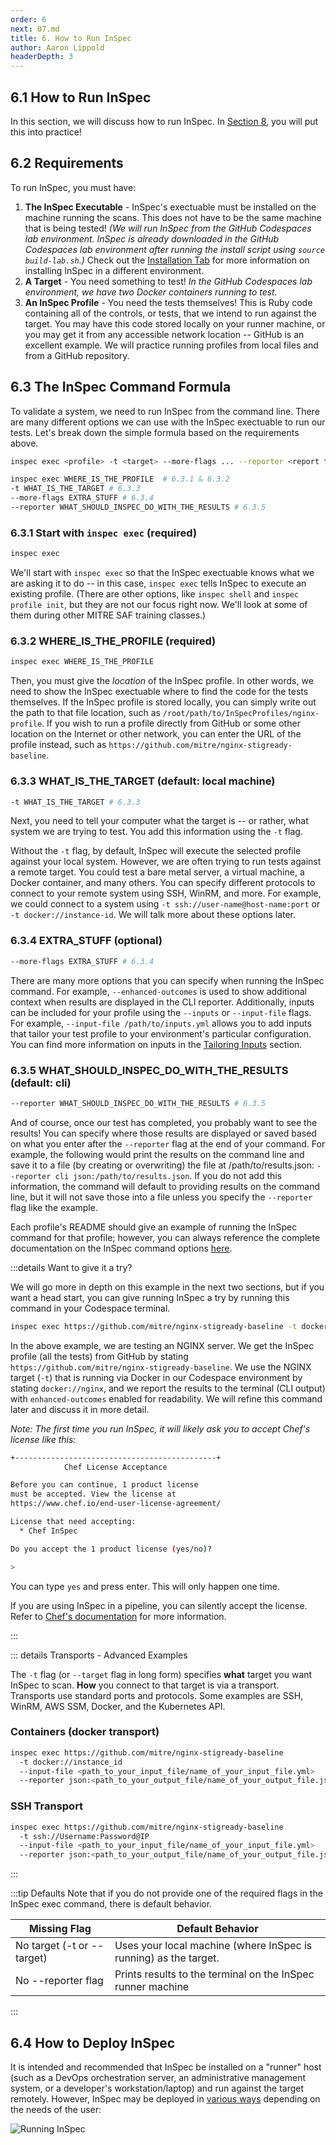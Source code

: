 ```yaml
---
order: 6
next: 07.md
title: 6. How to Run InSpec
author: Aaron Lippold
headerDepth: 3
---
```


## 6.1 How to Run InSpec

In this section, we will discuss how to run InSpec. In [Section 8](./08.md), you will put this into practice!

## 6.2 Requirements

To run InSpec, you must have:

1. **The InSpec Executable** - InSpec's exectuable must be installed on the machine running the scans. This does not have to be the same machine that is being tested! _(We will run InSpec from the GitHub Codespaces lab environment. InSpec is already downloaded in the GitHub Codespaces lab environment after running the install script using `source build-lab.sh`.)_ Check out the [Installation Tab](../../installation) for more information on installing InSpec in a different environment.
2. **A Target** - You need something to test! _In the GitHub Codespaces lab environment, we have two Docker containers running to test._
3. **An InSpec Profile** - You need the tests themselves! This is Ruby code containing all of the controls, or tests, that we intend to run against the target. You may have this code stored locally on your runner machine, or you may get it from any accessible network location -- GitHub is an excellent example. We will practice running profiles from local files and from a GitHub repository.

## 6.3 The InSpec Command Formula

To validate a system, we need to run InSpec from the command line. There are many different options we can use with the InSpec exectuable to run our tests. Let's break down the simple formula based on the requirements above.

```sh
inspec exec <profile> -t <target> --more-flags ... --reporter <report types (json, cli, yaml, etc.)>
```

```sh
inspec exec WHERE_IS_THE_PROFILE  # 6.3.1 & 6.3.2
-t WHAT_IS_THE_TARGET # 6.3.3
--more-flags EXTRA_STUFF # 6.3.4
--reporter WHAT_SHOULD_INSPEC_DO_WITH_THE_RESULTS # 6.3.5
```

### 6.3.1 Start with `inspec exec` (required)

```sh
inspec exec
```

We'll start with `inspec exec` so that the InSpec exectuable knows what we are asking it to do -- in this case, `inspec exec` tells InSpec to execute an existing profile. (There are other options, like `inspec shell` and `inspec profile init`, but they are not our focus right now. We'll look at some of them during other MITRE SAF training classes.)

### 6.3.2 WHERE_IS_THE_PROFILE (required)

```sh
inspec exec WHERE_IS_THE_PROFILE
```

Then, you must give the _location_ of the InSpec profile. In other words, we need to show the InSpec exectuable where to find the code for the tests themselves. If the InSpec profile is stored locally, you can simply write out the path to that file location, such as `/root/path/to/InSpecProfiles/nginx-profile`. If you wish to run a profile directly from GitHub or some other location on the Internet or other network, you can enter the URL of the profile instead, such as `https://github.com/mitre/nginx-stigready-baseline`.

### 6.3.3 WHAT_IS_THE_TARGET (default: local machine)

```sh
-t WHAT_IS_THE_TARGET # 6.3.3
```

Next, you need to tell your computer what the target is -- or rather, what system we are trying to test. You add this information using the `-t` flag.

Without the `-t` flag, by default, InSpec will execute the selected profile against your local system. However, we are often trying to run tests against a remote target. You could test a bare metal server, a virtual machine, a Docker container, and many others. You can specify different protocols to connect to your remote system using SSH, WinRM, and more. For example, we could connect to a system using `-t ssh://user-name@host-name:port` or `-t docker://instance-id`. We will talk more about these options later.

### 6.3.4 EXTRA_STUFF (optional)

```sh
--more-flags EXTRA_STUFF # 6.3.4
```

There are many more options that you can specify when running the InSpec command. For example, `--enhanced-outcomes` is used to show additional context when results are displayed in the CLI reporter. Additionally, inputs can be included for your profile using the `--inputs` or `--input-file` flags. For example, `--input-file /path/to/inputs.yml` allows you to add inputs that tailor your test profile to your environment's particular configuration. You can find more information on inputs in the [Tailoring Inputs](./07) section.

### 6.3.5 WHAT_SHOULD_INSPEC_DO_WITH_THE_RESULTS (default: cli)

```sh
--reporter WHAT_SHOULD_INSPEC_DO_WITH_THE_RESULTS # 6.3.5
```

And of course, once our test has completed, you probably want to see the results! You can specify where those results are displayed or saved based on what you enter after the `--reporter` flag at the end of your command. For example, the following would print the results on the command line and save it to a file (by creating or overwriting) the file at /path/to/results.json: `--reporter cli json:/path/to/results.json`. If you do not add this information, the command will default to providing results on the command line, but it will not save those into a file unless you specify the `--reporter` flag like the example.

Each profile's README should give an example of running the InSpec command for that profile; however, you can always reference the complete documentation on the InSpec command options [here](https://docs.chef.io/inspec/cli/).

:::details Want to give it a try?

We will go more in depth on this example in the next two sections, but if you want a head start, you can give running InSpec a try by running this command in your Codespace terminal.

```sh
inspec exec https://github.com/mitre/nginx-stigready-baseline -t docker://nginx --enhanced-outcomes --reporter cli
```

In the above example, we are testing an NGINX server. We get the InSpec profile (all the tests) from GitHub by stating `https://github.com/mitre/nginx-stigready-baseline`. We use the NGINX target (`-t`) that is running via Docker in our Codespace environment by stating `docker://nginx`, and we report the results to the terminal (CLI output) with `enhanced-outcomes` enabled for readability. We will refine this command later and discuss it in more detail.

_Note: The first time you run InSpec, it will likely ask you to accept Chef's license like this:_

```sh
+---------------------------------------------+
            Chef License Acceptance

Before you can continue, 1 product license
must be accepted. View the license at
https://www.chef.io/end-user-license-agreement/

License that need accepting:
  * Chef InSpec

Do you accept the 1 product license (yes/no)?

>
```

You can type `yes` and press enter. This will only happen one time.

If you are using InSpec in a pipeline, you can silently accept the license. Refer to [Chef's documentation](https://docs.chef.io/licensing/accept/) for more information.

:::

::: details Transports - Advanced Examples

The `-t` flag (or `--target` flag in long form) specifies **what** target you want InSpec to scan. **How** you connect to that target is via a transport. Transports use standard ports and protocols. Some examples are SSH, WinRM, AWS SSM, Docker, and the Kubernetes API.

### Containers (docker transport)

```sh
inspec exec https://github.com/mitre/nginx-stigready-baseline 
  -t docker://instance_id 
  --input-file <path_to_your_input_file/name_of_your_input_file.yml> 
  --reporter json:<path_to_your_output_file/name_of_your_output_file.json>
```

### SSH Transport

```sh
inspec exec https://github.com/mitre/nginx-stigready-baseline
  -t ssh://Username:Password@IP 
  --input-file <path_to_your_input_file/name_of_your_input_file.yml> 
  --reporter json:<path_to_your_output_file/name_of_your_output_file.json> 
```

:::

:::tip Defaults
Note that if you do not provide one of the required flags in the InSpec exec command, there is default behavior.

| Missing Flag               | Default Behavior                                                 |
| -------------------------- | ---------------------------------------------------------------- |
| No target (-t or --target) | Uses your local machine (where InSpec is running) as the target. |
| No --reporter flag         | Prints results to the terminal on the InSpec runner machine      |
:::

## 6.4 How to Deploy InSpec

It is intended and recommended that InSpec be installed on a "runner" host (such as a DevOps orchestration server, an administrative management system, or a developer's workstation/laptop) and run against the target remotely. However, InSpec may be deployed in [various ways](https://saf.mitre.org/faq/7) depending on the needs of the user:

![Running InSpec](../../assets/img/runner.png)
